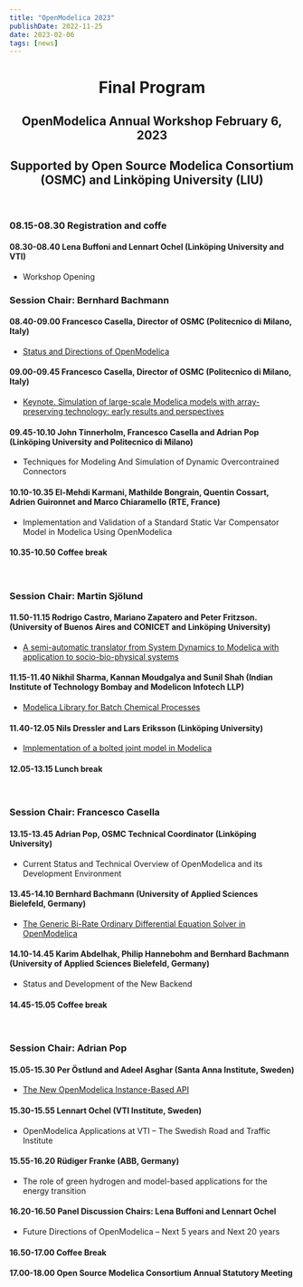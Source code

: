 ```yaml
---
title: "OpenModelica 2023"
publishDate: 2022-11-25
date: 2023-02-06
tags: [news]
---
```


<h1 align=center>Final Program</h1>
<h2 align=center>OpenModelica Annual Workshop February 6, 2023</h2>
<h2 align=center>Supported by Open Source Modelica Consortium (OSMC) and Linköping University (LIU) </h2>
<br/>

### 08.15-08.30 Registration and coffe
#### 08.30-08.40 Lena Buffoni and Lennart Ochel (Linköping University and VTI)
- Workshop Opening

### Session Chair: Bernhard Bachmann
#### 08.40-09.00 Francesco Casella, Director of OSMC (Politecnico di Milano, Italy)
- [Status and Directions of OpenModelica](/M_images/OpenModelicaWorkshop_2023/OpenModelica2023-talk01-FrancescoCasella-OpenModelica-Workshop-StatusDirections-v3.pdf)

#### 09.00-09.45 Francesco Casella, Director of OSMC (Politecnico di Milano, Italy)
- [Keynote. Simulation of large-scale Modelica models with array-preserving technology: early results and perspectives](/M_images/OpenModelicaWorkshop_2023/SimulationoflargemodelsarraypreservingAnimations.pdf)

#### 09.45-10.10 John Tinnerholm, Francesco Casella and Adrian Pop (Linköping University and Politecnico di Milano)
- Techniques for Modeling And Simulation of Dynamic Overcontrained Connectors

#### 10.10-10.35 El-Mehdi Karmani, Mathilde Bongrain, Quentin Cossart, Adrien Guironnet and Marco Chiaramello (RTE, France)
- Implementation and Validation of a Standard Static Var Compensator Model in Modelica Using OpenModelica
#### 10.35-10.50 Coffee break
<br/>

### Session Chair: Martin Sjölund

#### 11.50-11.15 Rodrigo Castro, Mariano Zapatero and Peter Fritzson.(University of Buenos Aires and CONICET and Linköping University)
- [A semi-automatic translator from System Dynamics to Modelica with application to socio-bio-physical systems](/M_images/OpenModelicaWorkshop_2023/OpenModelica2023-talk05-SystemDynamics-to-Modelica-Translator-Castro-Fritzson.pptx)

#### 11.15-11.40 Nikhil Sharma, Kannan Moudgalya and Sunil Shah (Indian Institute of Technology Bombay and Modelicon Infotech LLP)
- [Modelica Library for Batch Chemical Processes](/M_images/OpenModelicaWorkshop_2023/Nikhil_Sharma_Latest.pdf)

#### 11.40-12.05 Nils Dressler and Lars Eriksson (Linköping University)
- [Implementation of a bolted joint model in Modelica](/M_images/OpenModelicaWorkshop_2023/2023-02-06_OpenModelica_Workshop_NilsDressler.pdf)

#### 12.05-13.15 Lunch break
<br/>

### Session Chair: Francesco Casella
#### 13.15-13.45 Adrian Pop, OSMC Technical Coordinator (Linköping University)
- Current Status and Technical Overview of OpenModelica and its Development Environment

#### 13.45-14.10 Bernhard Bachmann (University of Applied Sciences Bielefeld, Germany)
- [The Generic Bi-Rate Ordinary Differential Equation Solver in OpenModelica](/M_images/OpenModelicaWorkshop_2023/GBODE-OpenModelicaWorkshop_2023.pdf)

#### 14.10-14.45 Karim Abdelhak, Philip Hannebohm and Bernhard Bachmann (University of Applied Sciences Bielefeld, Germany)
- Status and Development of the New Backend

#### 14.45-15.05 Coffee break
<br/>

### Session Chair: Adrian Pop
#### 15.05-15.30 Per Östlund and Adeel Asghar (Santa Anna Institute, Sweden)
- [The New OpenModelica Instance-Based API](/M_images/OpenModelicaWorkshop_2023/InstanceAPI.pdf)

#### 15.30-15.55 Lennart Ochel (VTI Institute, Sweden)
- OpenModelica Applications at VTI – The Swedish Road and Traffic Institute

#### 15.55-16.20 Rüdiger Franke (ABB, Germany)
- The role of green hydrogen and model-based applications for the energy transition

#### 16.20-16.50 Panel Discussion Chairs: Lena Buffoni and Lennart Ochel
- Future Directions of OpenModelica – Next 5 years and Next 20 years
#### 16.50-17.00 Coffee Break

#### 17.00-18.00 Open Source Modelica Consortium Annual Statutory Meeting